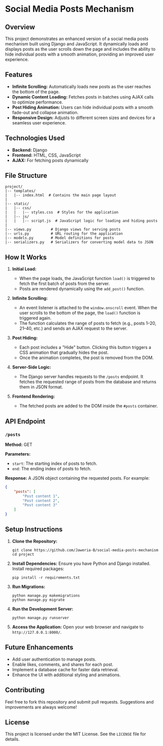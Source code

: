 # Social Media Posts Mechanism

## Overview
This project demonstrates an enhanced version of a social media posts mechanism built using Django and JavaScript. It dynamically loads and displays posts as the user scrolls down the page and includes the ability to hide individual posts with a smooth animation, providing an improved user experience.

## Features
- **Infinite Scrolling:** Automatically loads new posts as the user reaches the bottom of the page.
- **Dynamic Content Loading:** Fetches posts in batches using AJAX calls to optimize performance.
- **Post Hiding Animation:** Users can hide individual posts with a smooth fade-out and collapse animation.
- **Responsive Design:** Adjusts to different screen sizes and devices for a seamless user experience.

## Technologies Used
- **Backend:** Django
- **Frontend:** HTML, CSS, JavaScript
- **AJAX:** For fetching posts dynamically

## File Structure
```
project/
|-- templates/
|   |-- index.html  # Contains the main page layout
|
|-- static/
|   |-- css/
|   |   |-- styles.css  # Styles for the application
|   |-- js/
|   |   |-- script.js  # JavaScript logic for loading and hiding posts
|
|-- views.py         # Django views for serving posts
|-- urls.py          # URL routing for the application
|-- models.py        # Model definitions for posts
|-- serializers.py   # Serializers for converting model data to JSON
```

## How It Works
1. **Initial Load:**
   - When the page loads, the JavaScript function `load()` is triggered to fetch the first batch of posts from the server.
   - Posts are rendered dynamically using the `add_post()` function.

2. **Infinite Scrolling:**
   - An event listener is attached to the `window.onscroll` event. When the user scrolls to the bottom of the page, the `load()` function is triggered again.
   - The function calculates the range of posts to fetch (e.g., posts 1–20, 21–40, etc.) and sends an AJAX request to the server.

3. **Post Hiding:**
   - Each post includes a "Hide" button. Clicking this button triggers a CSS animation that gradually hides the post.
   - Once the animation completes, the post is removed from the DOM.

4. **Server-Side Logic:**
   - The Django server handles requests to the `/posts` endpoint. It fetches the requested range of posts from the database and returns them in JSON format.

5. **Frontend Rendering:**
   - The fetched posts are added to the DOM inside the `#posts` container.

## API Endpoint
### `/posts`
**Method:** GET

**Parameters:**
- `start`: The starting index of posts to fetch.
- `end`: The ending index of posts to fetch.

**Response:**
A JSON object containing the requested posts. For example:
```json
{
    "posts": [
        "Post content 1",
        "Post content 2",
        "Post content 3"
    ]
}
```

## Setup Instructions
1. **Clone the Repository:**
   ```
   git clone https://github.com/Jaweria-B/social-media-posts-mechanism
   cd project
   ```

2. **Install Dependencies:**
   Ensure you have Python and Django installed. Install required packages:
   ```
   pip install -r requirements.txt
   ```

3. **Run Migrations:**
   ```
   python manage.py makemigrations
   python manage.py migrate
   ```

4. **Run the Development Server:**
   ```
   python manage.py runserver
   ```

5. **Access the Application:**
   Open your web browser and navigate to `http://127.0.0.1:8000/`.

## Future Enhancements
- Add user authentication to manage posts.
- Enable likes, comments, and shares for each post.
- Implement a database cache for faster data retrieval.
- Enhance the UI with additional styling and animations.

## Contributing
Feel free to fork this repository and submit pull requests. Suggestions and improvements are always welcome!

## License
This project is licensed under the MIT License. See the `LICENSE` file for details.

